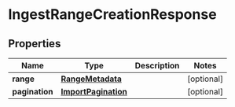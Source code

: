 

# IngestRangeCreationResponse


## Properties

Name | Type | Description | Notes
------------ | ------------- | ------------- | -------------
**range** | [**RangeMetadata**](RangeMetadata.md) |  |  [optional]
**pagination** | [**ImportPagination**](ImportPagination.md) |  |  [optional]



